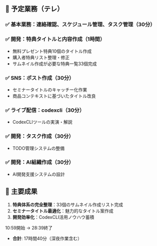 ## 📅 予定業務（テレ）

### ✅ 基本業務：連絡確認、スケジュール管理、タスク管理（30分）
### ✅ 開発：特典タイトルと内容作成（1時間）
- 無料プレゼント特典10個のタイトル作成
- 購入者特典リスト整理・修正
- サムネイル作成が必要な特典一覧33個完成

### ✅ SNS：ポスト作成（30分）
- セミナータイトルのキャッチー化作業
- 商品コンテキストに基づいたタイトル改良

### ✅ ライブ配信：codexcli（30分）
- CodexCLIツールの実演・解説

### ✅ 開発：タスク作成（30分）
- TODO管理システムの整備

### ✅ 開発：AI組織作成（30分）
- AI開発支援システムの設計

## 🎯 主要成果
1. **特典体系の完全整理**：33個のサムネイル作成リスト完成
2. **セミナータイトル最適化**：魅力的なタイトル案作成
3. **開発効率化**：CodexCLI活用ノウハウ蓄積

10:59開始 → 28:39終了
- **合計**: 17時間40分（深夜作業含む）
